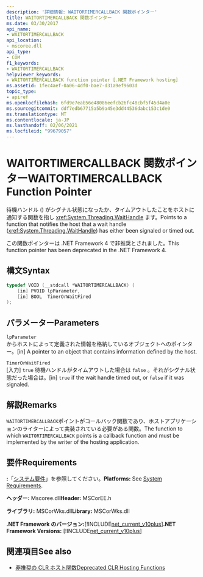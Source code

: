 ```yaml
---
description: '詳細情報: WAITORTIMERCALLBACK 関数ポインター'
title: WAITORTIMERCALLBACK 関数ポインター
ms.date: 03/30/2017
api_name:
- WAITORTIMERCALLBACK
api_location:
- mscoree.dll
api_type:
- COM
f1_keywords:
- WAITORTIMERCALLBACK
helpviewer_keywords:
- WAITORTIMERCALLBACK function pointer [.NET Framework hosting]
ms.assetid: 1fec4aef-0a06-4df0-bae7-d31a9ef9603d
topic_type:
- apiref
ms.openlocfilehash: 6fd9e7eab56e48086eefcb26fc48cbf5f45d4a0e
ms.sourcegitcommit: ddf7edb67715a5b9a45e3dd44536dabc153c1de0
ms.translationtype: MT
ms.contentlocale: ja-JP
ms.lasthandoff: 02/06/2021
ms.locfileid: "99679057"
---
```

# <a name="waitortimercallback-function-pointer"></a><span data-ttu-id="615f5-103">WAITORTIMERCALLBACK 関数ポインター</span><span class="sxs-lookup"><span data-stu-id="615f5-103">WAITORTIMERCALLBACK Function Pointer</span></span>

<span data-ttu-id="615f5-104">待機ハンドル () がシグナル状態になったか、タイムアウトしたことをホストに通知する関数を指し <xref:System.Threading.WaitHandle> ます。</span><span class="sxs-lookup"><span data-stu-id="615f5-104">Points to a function that notifies the host that a wait handle (<xref:System.Threading.WaitHandle>) has either been signaled or timed out.</span></span>  
  
 <span data-ttu-id="615f5-105">この関数ポインターは .NET Framework 4 で非推奨とされました。</span><span class="sxs-lookup"><span data-stu-id="615f5-105">This function pointer has been deprecated in the .NET Framework 4.</span></span>  
  
## <a name="syntax"></a><span data-ttu-id="615f5-106">構文</span><span class="sxs-lookup"><span data-stu-id="615f5-106">Syntax</span></span>  
  
```cpp  
typedef VOID (__stdcall *WAITORTIMERCALLBACK) (  
    [in] PVOID lpParameter,  
    [in] BOOL  TimerOrWaitFired  
);  
```  
  
## <a name="parameters"></a><span data-ttu-id="615f5-107">パラメーター</span><span class="sxs-lookup"><span data-stu-id="615f5-107">Parameters</span></span>  

 `lpParameter`  
 <span data-ttu-id="615f5-108">からホストによって定義された情報を格納しているオブジェクトへのポインター。</span><span class="sxs-lookup"><span data-stu-id="615f5-108">[in] A pointer to an object that contains information defined by the host.</span></span>  
  
 `TimerOrWaitFired`  
 <span data-ttu-id="615f5-109">[入力] `true` 待機ハンドルがタイムアウトした場合は `false` 。それがシグナル状態だった場合は。</span><span class="sxs-lookup"><span data-stu-id="615f5-109">[in] `true` if the wait handle timed out, or `false` if it was signaled.</span></span>  
  
## <a name="remarks"></a><span data-ttu-id="615f5-110">解説</span><span class="sxs-lookup"><span data-stu-id="615f5-110">Remarks</span></span>  

 <span data-ttu-id="615f5-111">`WAITORTIMERCALLBACK`ポイントがコールバック関数であり、ホストアプリケーションのライターによって実装されている必要がある関数。</span><span class="sxs-lookup"><span data-stu-id="615f5-111">The function to which `WAITORTIMERCALLBACK` points is a callback function and must be implemented by the writer of the hosting application.</span></span>  
  
## <a name="requirements"></a><span data-ttu-id="615f5-112">要件</span><span class="sxs-lookup"><span data-stu-id="615f5-112">Requirements</span></span>  

 <span data-ttu-id="615f5-113">**:**「[システム要件](../../get-started/system-requirements.md)」を参照してください。</span><span class="sxs-lookup"><span data-stu-id="615f5-113">**Platforms:** See [System Requirements](../../get-started/system-requirements.md).</span></span>  
  
 <span data-ttu-id="615f5-114">**ヘッダー:** Mscoree.dll</span><span class="sxs-lookup"><span data-stu-id="615f5-114">**Header:** MSCorEE.h</span></span>  
  
 <span data-ttu-id="615f5-115">**ライブラリ:** MSCorWks.dll</span><span class="sxs-lookup"><span data-stu-id="615f5-115">**Library:** MSCorWks.dll</span></span>  
  
 <span data-ttu-id="615f5-116">**.NET Framework のバージョン:**[!INCLUDE[net_current_v10plus](../../../../includes/net-current-v10plus-md.md)]</span><span class="sxs-lookup"><span data-stu-id="615f5-116">**.NET Framework Versions:** [!INCLUDE[net_current_v10plus](../../../../includes/net-current-v10plus-md.md)]</span></span>  
  
## <a name="see-also"></a><span data-ttu-id="615f5-117">関連項目</span><span class="sxs-lookup"><span data-stu-id="615f5-117">See also</span></span>

- [<span data-ttu-id="615f5-118">非推奨の CLR ホスト関数</span><span class="sxs-lookup"><span data-stu-id="615f5-118">Deprecated CLR Hosting Functions</span></span>](deprecated-clr-hosting-functions.md)
